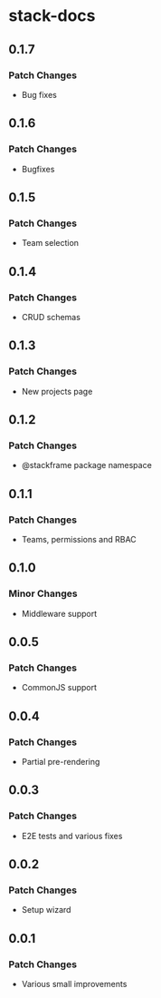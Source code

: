 # stack-docs

## 0.1.7

### Patch Changes

- Bug fixes

## 0.1.6

### Patch Changes

- Bugfixes

## 0.1.5

### Patch Changes

- Team selection

## 0.1.4

### Patch Changes

- CRUD schemas

## 0.1.3

### Patch Changes

- New projects page

## 0.1.2

### Patch Changes

- @stackframe package namespace

## 0.1.1

### Patch Changes

- Teams, permissions and RBAC

## 0.1.0

### Minor Changes

- Middleware support

## 0.0.5

### Patch Changes

- CommonJS support

## 0.0.4

### Patch Changes

- Partial pre-rendering

## 0.0.3

### Patch Changes

- E2E tests and various fixes

## 0.0.2

### Patch Changes

- Setup wizard

## 0.0.1

### Patch Changes

- Various small improvements
